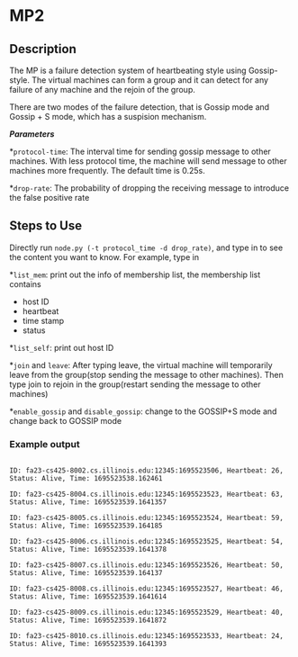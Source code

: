 # MP2

## Description

The MP is a failure detection system of heartbeating style using Gossip-style. The virtual machines can form a group and it can detect for any failure of any machine and the rejoin of the group.

There are two modes of the failure detection, that is Gossip mode and Gossip + S mode, which has a suspision mechanism.

***Parameters***

*`protocol-time`: The interval time for sending gossip message to other machines. With less protocol time, the machine will send message to other machines more frequently. The default time is 0.25s.

*`drop-rate`: The probability of dropping the receiving message to introduce the false positive rate

## Steps to Use

Directly run `node.py (-t protocol_time -d drop_rate)`, and type in to see the content you want to know. For example, type in

*`list_mem`: print out the info of membership list, the membership list contains

* host ID
* heartbeat
* time stamp
* status

*`list_self`: print out host ID

*`join` and `leave`: After typing leave, the virtual machine will temporarily leave from the group(stop sending the message to other machines). Then type join to rejoin in the group(restart sending the message to other machines)

*`enable_gossip` and `disable_gossip`: change to the GOSSIP+S mode and change back to GOSSIP mode

### Example output

```

ID: fa23-cs425-8002.cs.illinois.edu:12345:1695523506, Heartbeat: 26, Status: Alive, Time: 1695523538.162461

ID: fa23-cs425-8004.cs.illinois.edu:12345:1695523523, Heartbeat: 63, Status: Alive, Time: 1695523539.1641357

ID: fa23-cs425-8005.cs.illinois.edu:12345:1695523524, Heartbeat: 59, Status: Alive, Time: 1695523539.164185

ID: fa23-cs425-8006.cs.illinois.edu:12345:1695523525, Heartbeat: 54, Status: Alive, Time: 1695523539.1641378

ID: fa23-cs425-8007.cs.illinois.edu:12345:1695523526, Heartbeat: 50, Status: Alive, Time: 1695523539.164137

ID: fa23-cs425-8008.cs.illinois.edu:12345:1695523527, Heartbeat: 46, Status: Alive, Time: 1695523539.1641614

ID: fa23-cs425-8009.cs.illinois.edu:12345:1695523529, Heartbeat: 40, Status: Alive, Time: 1695523539.1641872

ID: fa23-cs425-8010.cs.illinois.edu:12345:1695523533, Heartbeat: 24, Status: Alive, Time: 1695523539.1641393

```
